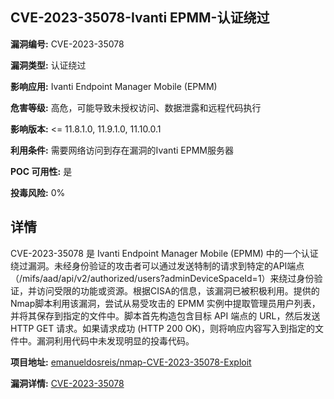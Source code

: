 ## CVE-2023-35078-Ivanti EPMM-认证绕过

**漏洞编号:** CVE-2023-35078

**漏洞类型:** 认证绕过

**影响应用:** Ivanti Endpoint Manager Mobile (EPMM)

**危害等级:** 高危，可能导致未授权访问、数据泄露和远程代码执行

**影响版本:** <= 11.8.1.0, 11.9.1.0, 11.10.0.1

**利用条件:** 需要网络访问到存在漏洞的Ivanti EPMM服务器

**POC 可用性:** 是

**投毒风险:** 0%

## 详情

CVE-2023-35078 是 Ivanti Endpoint Manager Mobile (EPMM) 中的一个认证绕过漏洞。未经身份验证的攻击者可以通过发送特制的请求到特定的API端点（/mifs/aad/api/v2/authorized/users?adminDeviceSpaceId=1）来绕过身份验证，并访问受限的功能或资源。根据CISA的信息，该漏洞已被积极利用。提供的Nmap脚本利用该漏洞，尝试从易受攻击的 EPMM 实例中提取管理员用户列表，并将其保存到指定的文件中。脚本首先构造包含目标 API 端点的 URL，然后发送 HTTP GET 请求。如果请求成功 (HTTP 200 OK)，则将响应内容写入到指定的文件中。漏洞利用代码中未发现明显的投毒代码。

**项目地址:** [emanueldosreis/nmap-CVE-2023-35078-Exploit](https://github.com/emanueldosreis/nmap-CVE-2023-35078-Exploit)

**漏洞详情:** [CVE-2023-35078](https://nvd.nist.gov/vuln/detail/CVE-2023-35078)